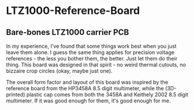 # LTZ1000-Reference-Board
## Bare-bones LTZ1000 carrier PCB
In my experience, I've found that some things work best when you just leave them alone. I guess the same thing applies for precision voltage references - the less you bother them, the better. Just let them do their thing. This board was designed in that spirit - no weird thermal cutouts, no bizzaire crop circles (okay, maybe just one).

The overall form factor and layout of this board was inspired by the reference board from the HP3458A 8.5 digit multimeter, while the (3D-printed) plastic cap comes from both the 3458A and Keithely 2002 8.5 digit multimeter. If it was good enough for them, it's good enough for me. 

